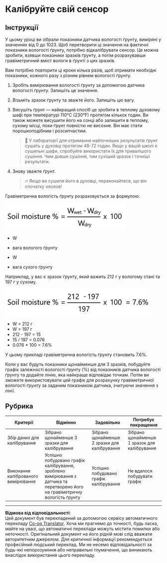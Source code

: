<!--
CO_OP_TRANSLATOR_METADATA:
{
  "original_hash": "506d21b544d5de47406c89ad496a21cd",
  "translation_date": "2025-08-28T17:46:16+00:00",
  "source_file": "2-farm/lessons/2-detect-soil-moisture/assignment.md",
  "language_code": "uk"
}
-->
# Калібруйте свій сенсор

## Інструкції

У цьому уроці ви зібрали показники датчика вологості ґрунту, виміряні у значеннях від 0 до 1023. Щоб перетворити ці значення на фактичні показники вологості ґрунту, потрібно відкалібрувати сенсор. Це можна зробити, взявши показники зразків ґрунту, а потім розрахувавши гравіметричний вміст вологи в ґрунті з цих зразків.

Вам потрібно повторити ці кроки кілька разів, щоб отримати необхідні показники, кожного разу з різним рівнем вологості ґрунту.

1. Зробіть вимірювання вологості ґрунту за допомогою датчика вологості ґрунту. Запишіть це значення.

1. Візьміть зразок ґрунту та зважте його. Запишіть цю вагу.

1. Висушіть ґрунт — найкращий спосіб це зробити в теплому духовому шафі при температурі 110°C (230°F) протягом кількох годин. Ви також можете висушити його на сонці або залишити в теплому, сухому місці, поки ґрунт повністю не висохне. Він має стати порошкоподібним і розсипчастим.

    > 💁 У лабораторії для отримання найточніших результатів ґрунт сушать у духовці протягом 48-72 годин. Якщо у вашій школі є сушильні шафи, спробуйте використати їх для тривалішого сушіння. Чим довше сушіння, тим сухіший зразок і точніші результати.

1. Знову зважте ґрунт.

    > 🔥 Якщо ви сушили його в духовці, переконайтеся, що він спочатку охолов!

Гравіметрична вологість ґрунту розраховується за формулою:

![вологість ґрунту % = вага вологого ґрунту мінус вага сухого ґрунту, поділена на вагу сухого ґрунту, помножена на 100](../../../../../translated_images/gsm-calculation.6da38c6201eec14e7573bb2647aa18892883193553d23c9d77e5dc681522dfb2.uk.png)

* W  
- вага вологого ґрунту  
* W  
- вага сухого ґрунту  

Наприклад, у вас є зразок ґрунту, який важить 212 г у вологому стані та 197 г у сухому.

![Приклад розрахунку](../../../../../translated_images/gsm-calculation-example.99f9803b4f29e97668e7c15412136c0c399ab12dbba0b89596fdae9d8aedb6fb.uk.png)

* W = 212 г  
* W = 197 г  
* 212 - 197 = 15  
* 15 / 197 = 0.076  
* 0.076 * 100 = 7.6%  

У цьому прикладі гравіметрична вологість ґрунту становить 7.6%.

Коли у вас будуть показники щонайменше для 3 зразків, побудуйте графік залежності вологості ґрунту (%) від показників датчика вологості ґрунту та додайте лінію, яка найкраще відповідає точкам. Потім ви зможете використовувати цей графік для розрахунку гравіметричної вологості ґрунту за заданим показником датчика, зчитуючи значення з лінії.

## Рубрика

| Критерії | Відмінно | Задовільно | Потребує покращення |
| -------- | -------- | ---------- | ------------------- |
| Збір даних для калібрування | Зібрано щонайменше 3 зразки для калібрування | Зібрано щонайменше 2 зразки для калібрування | Зібрано щонайменше 1 зразок для калібрування |
| Виконання каліброваного вимірювання | Успішно побудовано графік калібрування, зроблено вимірювання з датчика та перетворено його на гравіметричну вологість ґрунту | Успішно побудовано графік калібрування | Не вдалося побудувати графік |

---

**Відмова від відповідальності**:  
Цей документ був перекладений за допомогою сервісу автоматичного перекладу [Co-op Translator](https://github.com/Azure/co-op-translator). Хоча ми прагнемо до точності, будь ласка, майте на увазі, що автоматичні переклади можуть містити помилки або неточності. Оригінальний документ на його рідній мові слід вважати авторитетним джерелом. Для критичної інформації рекомендується професійний людський переклад. Ми не несемо відповідальності за будь-які непорозуміння або неправильні тлумачення, що виникають внаслідок використання цього перекладу.